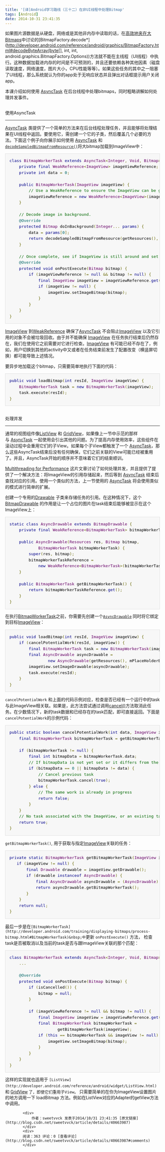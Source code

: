 ```yaml
---
title: '[译]Android学习路线（三十二）在非UI线程中处理Bitmap'
tags: [Android]
date: 2014-10-31 23:41:35
---
```


<span style="color:rgb(34,34,34); font-family:Roboto,sans-serif; font-size:14px; line-height:19px; background-color:rgb(249,249,249)">如果图片源数据是从硬盘，网络或是其他非内存中读取的话，</span>在[高效地夹在大Bitmaps](http://developer.android.com/training/displaying-bitmaps/load-bitmap.html)中讨论的[BitmapFactory.decode*](http://developer.android.com/reference/android/graphics/BitmapFactory.html#decodeByteArray(byte[], int, int, android.graphics.BitmapFactory.Options))方法就不能在主线程（UI线程）中执行。这种数据加载进内存的时间是不可预测的，并且还要依赖各种其他因素（磁盘读取速度，网络速度，图片大小，CPU性能等等）。如果这些任务的其中之一阻塞了UI线程，那么系统就认为你的app处于无响应状态并且弹出对话框提示用户关闭app。

本课介绍如何使用&nbsp;[AsyncTask](http://developer.android.com/reference/android/os/AsyncTask.html)&nbsp;在后台线程中处理bitmaps，同时粗略讲解如何处理并发事件。

##
使用AsyncTask

* * *

[AsyncTask](http://developer.android.com/reference/android/os/AsyncTask.html)&nbsp;类提供了一个简单的方法来在后台线程处理任务，并且能够将处理结果在UI线程中返回。要使用它，需创建一个它的子类，然后覆盖几个必要的方法。下面这个例子向你展示如何使用&nbsp;[AsyncTask](http://developer.android.com/reference/android/os/AsyncTask.html)&nbsp;和[`decodeSampledBitmapFromResource()`](http://developer.android.com/training/displaying-bitmaps/load-bitmap.html#decodeSampledBitmapFromResource)将大bitmap加载到ImageView中：

<a target="_blank" target="_blank" name="BitmapWorkerTask" style="color:rgb(34,34,34); font-family:Roboto,sans-serif; font-size:14px; line-height:19px; background-color:rgb(249,249,249)"></a><span style="color:rgb(34,34,34); font-family:Roboto,sans-serif; font-size:14px; line-height:19px; background-color:rgb(249,249,249)"></span>
<pre class="prettyprint" style="font-size:13px; margin-top:0px; margin-bottom:1em; color:rgb(0,102,0); line-height:1.5; padding:1em; overflow:auto; border:1px solid rgb(221,221,221); background:rgb(247,247,247)"><span class="kwd" style="color:rgb(0,0,136)">class</span><span class="pln" style="color:rgb(0,0,0)"> </span><span class="typ" style="color:rgb(102,0,102)">BitmapWorkerTask</span><span class="pln" style="color:rgb(0,0,0)"> </span><span class="kwd" style="color:rgb(0,0,136)">extends</span><span class="pln" style="color:rgb(0,0,0)"> </span><span class="typ" style="color:rgb(102,0,102)">AsyncTask</span><span class="pun" style="color:rgb(102,102,0)">&lt;</span><span class="typ" style="color:rgb(102,0,102)">Integer</span><span class="pun" style="color:rgb(102,102,0)">,</span><span class="pln" style="color:rgb(0,0,0)"> </span><span class="typ" style="color:rgb(102,0,102)">Void</span><span class="pun" style="color:rgb(102,102,0)">,</span><span class="pln" style="color:rgb(0,0,0)"> </span><span class="typ" style="color:rgb(102,0,102)">Bitmap</span><span class="pun" style="color:rgb(102,102,0)">&gt;</span><span class="pln" style="color:rgb(0,0,0)"> </span><span class="pun" style="color:rgb(102,102,0)">{</span><span class="pln" style="color:rgb(0,0,0)">
&nbsp; &nbsp; </span><span class="kwd" style="color:rgb(0,0,136)">private</span><span class="pln" style="color:rgb(0,0,0)"> </span><span class="kwd" style="color:rgb(0,0,136)">final</span><span class="pln" style="color:rgb(0,0,0)"> </span><span class="typ" style="color:rgb(102,0,102)">WeakReference</span><span class="pun" style="color:rgb(102,102,0)">&lt;</span><span class="typ" style="color:rgb(102,0,102)">ImageView</span><span class="pun" style="color:rgb(102,102,0)">&gt;</span><span class="pln" style="color:rgb(0,0,0)"> imageViewReference</span><span class="pun" style="color:rgb(102,102,0)">;</span><span class="pln" style="color:rgb(0,0,0)">
&nbsp; &nbsp; </span><span class="kwd" style="color:rgb(0,0,136)">private</span><span class="pln" style="color:rgb(0,0,0)"> </span><span class="kwd" style="color:rgb(0,0,136)">int</span><span class="pln" style="color:rgb(0,0,0)"> data </span><span class="pun" style="color:rgb(102,102,0)">=</span><span class="pln" style="color:rgb(0,0,0)"> </span><span class="lit" style="color:rgb(0,102,102)">0</span><span class="pun" style="color:rgb(102,102,0)">;</span><span class="pln" style="color:rgb(0,0,0)">

&nbsp; &nbsp; </span><span class="kwd" style="color:rgb(0,0,136)">public</span><span class="pln" style="color:rgb(0,0,0)"> </span><span class="typ" style="color:rgb(102,0,102)">BitmapWorkerTask</span><span class="pun" style="color:rgb(102,102,0)">(</span><span class="typ" style="color:rgb(102,0,102)">ImageView</span><span class="pln" style="color:rgb(0,0,0)"> imageView</span><span class="pun" style="color:rgb(102,102,0)">)</span><span class="pln" style="color:rgb(0,0,0)"> </span><span class="pun" style="color:rgb(102,102,0)">{</span><span class="pln" style="color:rgb(0,0,0)">
&nbsp; &nbsp; &nbsp; &nbsp; </span><span class="com">// Use a WeakReference to ensure the ImageView can be garbage collected</span><span class="pln" style="color:rgb(0,0,0)">
&nbsp; &nbsp; &nbsp; &nbsp; imageViewReference </span><span class="pun" style="color:rgb(102,102,0)">=</span><span class="pln" style="color:rgb(0,0,0)"> </span><span class="kwd" style="color:rgb(0,0,136)">new</span><span class="pln" style="color:rgb(0,0,0)"> </span><span class="typ" style="color:rgb(102,0,102)">WeakReference</span><span class="pun" style="color:rgb(102,102,0)">&lt;</span><span class="typ" style="color:rgb(102,0,102)">ImageView</span><span class="pun" style="color:rgb(102,102,0)">&gt;(</span><span class="pln" style="color:rgb(0,0,0)">imageView</span><span class="pun" style="color:rgb(102,102,0)">);</span><span class="pln" style="color:rgb(0,0,0)">
&nbsp; &nbsp; </span><span class="pun" style="color:rgb(102,102,0)">}</span><span class="pln" style="color:rgb(0,0,0)">

&nbsp; &nbsp; </span><span class="com">// Decode image in background.</span><span class="pln" style="color:rgb(0,0,0)">
&nbsp; &nbsp; </span><span class="lit" style="color:rgb(0,102,102)">@Override</span><span class="pln" style="color:rgb(0,0,0)">
&nbsp; &nbsp; </span><span class="kwd" style="color:rgb(0,0,136)">protected</span><span class="pln" style="color:rgb(0,0,0)"> </span><span class="typ" style="color:rgb(102,0,102)">Bitmap</span><span class="pln" style="color:rgb(0,0,0)"> doInBackground</span><span class="pun" style="color:rgb(102,102,0)">(</span><span class="typ" style="color:rgb(102,0,102)">Integer</span><span class="pun" style="color:rgb(102,102,0)">...</span><span class="pln" style="color:rgb(0,0,0)"> </span><span class="kwd" style="color:rgb(0,0,136)">params</span><span class="pun" style="color:rgb(102,102,0)">)</span><span class="pln" style="color:rgb(0,0,0)"> </span><span class="pun" style="color:rgb(102,102,0)">{</span><span class="pln" style="color:rgb(0,0,0)">
&nbsp; &nbsp; &nbsp; &nbsp; data </span><span class="pun" style="color:rgb(102,102,0)">=</span><span class="pln" style="color:rgb(0,0,0)"> </span><span class="kwd" style="color:rgb(0,0,136)">params</span><span class="pun" style="color:rgb(102,102,0)">[</span><span class="lit" style="color:rgb(0,102,102)">0</span><span class="pun" style="color:rgb(102,102,0)">];</span><span class="pln" style="color:rgb(0,0,0)">
&nbsp; &nbsp; &nbsp; &nbsp; </span><span class="kwd" style="color:rgb(0,0,136)">return</span><span class="pln" style="color:rgb(0,0,0)"> decodeSampledBitmapFromResource</span><span class="pun" style="color:rgb(102,102,0)">(</span><span class="pln" style="color:rgb(0,0,0)">getResources</span><span class="pun" style="color:rgb(102,102,0)">(),</span><span class="pln" style="color:rgb(0,0,0)"> data</span><span class="pun" style="color:rgb(102,102,0)">,</span><span class="pln" style="color:rgb(0,0,0)"> </span><span class="lit" style="color:rgb(0,102,102)">100</span><span class="pun" style="color:rgb(102,102,0)">,</span><span class="pln" style="color:rgb(0,0,0)"> </span><span class="lit" style="color:rgb(0,102,102)">100</span><span class="pun" style="color:rgb(102,102,0)">));</span><span class="pln" style="color:rgb(0,0,0)">
&nbsp; &nbsp; </span><span class="pun" style="color:rgb(102,102,0)">}</span><span class="pln" style="color:rgb(0,0,0)">

&nbsp; &nbsp; </span><span class="com">// Once complete, see if ImageView is still around and set bitmap.</span><span class="pln" style="color:rgb(0,0,0)">
&nbsp; &nbsp; </span><span class="lit" style="color:rgb(0,102,102)">@Override</span><span class="pln" style="color:rgb(0,0,0)">
&nbsp; &nbsp; </span><span class="kwd" style="color:rgb(0,0,136)">protected</span><span class="pln" style="color:rgb(0,0,0)"> </span><span class="kwd" style="color:rgb(0,0,136)">void</span><span class="pln" style="color:rgb(0,0,0)"> onPostExecute</span><span class="pun" style="color:rgb(102,102,0)">(</span><span class="typ" style="color:rgb(102,0,102)">Bitmap</span><span class="pln" style="color:rgb(0,0,0)"> bitmap</span><span class="pun" style="color:rgb(102,102,0)">)</span><span class="pln" style="color:rgb(0,0,0)"> </span><span class="pun" style="color:rgb(102,102,0)">{</span><span class="pln" style="color:rgb(0,0,0)">
&nbsp; &nbsp; &nbsp; &nbsp; </span><span class="kwd" style="color:rgb(0,0,136)">if</span><span class="pln" style="color:rgb(0,0,0)"> </span><span class="pun" style="color:rgb(102,102,0)">(</span><span class="pln" style="color:rgb(0,0,0)">imageViewReference </span><span class="pun" style="color:rgb(102,102,0)">!=</span><span class="pln" style="color:rgb(0,0,0)"> </span><span class="kwd" style="color:rgb(0,0,136)">null</span><span class="pln" style="color:rgb(0,0,0)"> </span><span class="pun" style="color:rgb(102,102,0)">&amp;&amp;</span><span class="pln" style="color:rgb(0,0,0)"> bitmap </span><span class="pun" style="color:rgb(102,102,0)">!=</span><span class="pln" style="color:rgb(0,0,0)"> </span><span class="kwd" style="color:rgb(0,0,136)">null</span><span class="pun" style="color:rgb(102,102,0)">)</span><span class="pln" style="color:rgb(0,0,0)"> </span><span class="pun" style="color:rgb(102,102,0)">{</span><span class="pln" style="color:rgb(0,0,0)">
&nbsp; &nbsp; &nbsp; &nbsp; &nbsp; &nbsp; </span><span class="kwd" style="color:rgb(0,0,136)">final</span><span class="pln" style="color:rgb(0,0,0)"> </span><span class="typ" style="color:rgb(102,0,102)">ImageView</span><span class="pln" style="color:rgb(0,0,0)"> imageView </span><span class="pun" style="color:rgb(102,102,0)">=</span><span class="pln" style="color:rgb(0,0,0)"> imageViewReference</span><span class="pun" style="color:rgb(102,102,0)">.</span><span class="kwd" style="color:rgb(0,0,136)">get</span><span class="pun" style="color:rgb(102,102,0)">();</span><span class="pln" style="color:rgb(0,0,0)">
&nbsp; &nbsp; &nbsp; &nbsp; &nbsp; &nbsp; </span><span class="kwd" style="color:rgb(0,0,136)">if</span><span class="pln" style="color:rgb(0,0,0)"> </span><span class="pun" style="color:rgb(102,102,0)">(</span><span class="pln" style="color:rgb(0,0,0)">imageView </span><span class="pun" style="color:rgb(102,102,0)">!=</span><span class="pln" style="color:rgb(0,0,0)"> </span><span class="kwd" style="color:rgb(0,0,136)">null</span><span class="pun" style="color:rgb(102,102,0)">)</span><span class="pln" style="color:rgb(0,0,0)"> </span><span class="pun" style="color:rgb(102,102,0)">{</span><span class="pln" style="color:rgb(0,0,0)">
&nbsp; &nbsp; &nbsp; &nbsp; &nbsp; &nbsp; &nbsp; &nbsp; imageView</span><span class="pun" style="color:rgb(102,102,0)">.</span><span class="pln" style="color:rgb(0,0,0)">setImageBitmap</span><span class="pun" style="color:rgb(102,102,0)">(</span><span class="pln" style="color:rgb(0,0,0)">bitmap</span><span class="pun" style="color:rgb(102,102,0)">);</span><span class="pln" style="color:rgb(0,0,0)">
&nbsp; &nbsp; &nbsp; &nbsp; &nbsp; &nbsp; </span><span class="pun" style="color:rgb(102,102,0)">}</span><span class="pln" style="color:rgb(0,0,0)">
&nbsp; &nbsp; &nbsp; &nbsp; </span><span class="pun" style="color:rgb(102,102,0)">}</span><span class="pln" style="color:rgb(0,0,0)">
&nbsp; &nbsp; </span><span class="pun" style="color:rgb(102,102,0)">}</span><span class="pln" style="color:rgb(0,0,0)">
</span><span class="pun" style="color:rgb(102,102,0)">}</span></pre>

[ImageView](http://developer.android.com/reference/android/widget/ImageView.html)&nbsp;到[WeakReference](http://developer.android.com/reference/java/lang/ref/WeakReference.html)&nbsp;确保了[AsyncTask](http://developer.android.com/reference/android/os/AsyncTask.html)&nbsp;不会阻止[ImageView](http://developer.android.com/reference/android/widget/ImageView.html)&nbsp;以及它引用的对象不会被垃圾回收。由于并不能确保&nbsp;[ImageView](http://developer.android.com/reference/android/widget/ImageView.html)&nbsp;在任务执行结束后仍然存在，我们在使用它之前需要对它进行检查。[ImageView](http://developer.android.com/reference/android/widget/ImageView.html)&nbsp;有可能已经不存在了，例如，用户切换到其他的activity中又或者在任务结束前发生了配置改变（横竖屏切换）都可能导致上述情况。

要异步地加载这个bitmap，只需要简单地执行下面的代码：

<pre class="prettyprint" style="font-size:13px; margin-top:0px; margin-bottom:1em; color:rgb(0,102,0); line-height:1.5; padding:1em; overflow:auto; border:1px solid rgb(221,221,221); background:rgb(247,247,247)"><span class="kwd" style="color:rgb(0,0,136)">public</span><span class="pln" style="color:rgb(0,0,0)"> </span><span class="kwd" style="color:rgb(0,0,136)">void</span><span class="pln" style="color:rgb(0,0,0)"> loadBitmap</span><span class="pun" style="color:rgb(102,102,0)">(</span><span class="kwd" style="color:rgb(0,0,136)">int</span><span class="pln" style="color:rgb(0,0,0)"> resId</span><span class="pun" style="color:rgb(102,102,0)">,</span><span class="pln" style="color:rgb(0,0,0)"> </span><span class="typ" style="color:rgb(102,0,102)">ImageView</span><span class="pln" style="color:rgb(0,0,0)"> imageView</span><span class="pun" style="color:rgb(102,102,0)">)</span><span class="pln" style="color:rgb(0,0,0)"> </span><span class="pun" style="color:rgb(102,102,0)">{</span><span class="pln" style="color:rgb(0,0,0)">
&nbsp; &nbsp; </span><span class="typ" style="color:rgb(102,0,102)">BitmapWorkerTask</span><span class="pln" style="color:rgb(0,0,0)"> task </span><span class="pun" style="color:rgb(102,102,0)">=</span><span class="pln" style="color:rgb(0,0,0)"> </span><span class="kwd" style="color:rgb(0,0,136)">new</span><span class="pln" style="color:rgb(0,0,0)"> </span><span class="typ" style="color:rgb(102,0,102)">BitmapWorkerTask</span><span class="pun" style="color:rgb(102,102,0)">(</span><span class="pln" style="color:rgb(0,0,0)">imageView</span><span class="pun" style="color:rgb(102,102,0)">);</span><span class="pln" style="color:rgb(0,0,0)">
&nbsp; &nbsp; task</span><span class="pun" style="color:rgb(102,102,0)">.</span><span class="pln" style="color:rgb(0,0,0)">execute</span><span class="pun" style="color:rgb(102,102,0)">(</span><span class="pln" style="color:rgb(0,0,0)">resId</span><span class="pun" style="color:rgb(102,102,0)">);</span><span class="pln" style="color:rgb(0,0,0)">
</span><span class="pun" style="color:rgb(102,102,0)">}</span></pre>

##
处理并发

* * *

通常的视图组件像[ListView](http://developer.android.com/reference/android/widget/ListView.html)&nbsp;和&nbsp;[GridView](http://developer.android.com/reference/android/widget/GridView.html)，如果像上一节中示范的那样与&nbsp;[AsyncTask](http://developer.android.com/reference/android/os/AsyncTask.html)&nbsp;一起使用会引出其他的问题。为了提高内存使用效率，这些组件在滚动过程中会重用它们的子View。如果每个子View都触发了一个&nbsp;[AsyncTask](http://developer.android.com/reference/android/os/AsyncTask.html)，那么这些AsyncTask结束后没有任何确保，它们之前关联的View可能已经被重用了。并且，AsyncTask开始的顺序并不意味着它们的结束顺训。

[Multithreading for Performance](http://android-developers.blogspot.com/2010/07/multithreading-for-performance.html)&nbsp;这片文章讨论了如何处理并发，并且提供了提供了一个解决方法：将ImageView的引用存储起来，然后等到&nbsp;[AsyncTask](http://developer.android.com/reference/android/os/AsyncTask.html)&nbsp;结束后查找对应的引用。使用一个类&#20284;的方法，上一节使用的&nbsp;[AsyncTask](http://developer.android.com/reference/android/os/AsyncTask.html)&nbsp;将会使用类&#20284;的模式进行简单的扩展。

创建一个专用的[Drawable](http://developer.android.com/reference/android/graphics/drawable/Drawable.html)&nbsp;子类来存储任务的引用。在这种情况下，这个[BitmapDrawable](http://developer.android.com/reference/android/graphics/drawable/BitmapDrawable.html)&nbsp;的作用是让一个占位的图片在task结束后能够被显示在这个ImageView上：

<a target="_blank" target="_blank" name="AsyncDrawable" style="color:rgb(34,34,34); font-family:Roboto,sans-serif; font-size:14px; line-height:19px; background-color:rgb(249,249,249)"></a><span style="color:rgb(34,34,34); font-family:Roboto,sans-serif; font-size:14px; line-height:19px; background-color:rgb(249,249,249)"></span>
<pre class="prettyprint" style="font-size:13px; margin-top:0px; margin-bottom:1em; color:rgb(0,102,0); line-height:1.5; padding:1em; overflow:auto; border:1px solid rgb(221,221,221); background:rgb(247,247,247)"><span class="kwd" style="color:rgb(0,0,136)">static</span><span class="pln" style="color:rgb(0,0,0)"> </span><span class="kwd" style="color:rgb(0,0,136)">class</span><span class="pln" style="color:rgb(0,0,0)"> </span><span class="typ" style="color:rgb(102,0,102)">AsyncDrawable</span><span class="pln" style="color:rgb(0,0,0)"> </span><span class="kwd" style="color:rgb(0,0,136)">extends</span><span class="pln" style="color:rgb(0,0,0)"> </span><span class="typ" style="color:rgb(102,0,102)">BitmapDrawable</span><span class="pln" style="color:rgb(0,0,0)"> </span><span class="pun" style="color:rgb(102,102,0)">{</span><span class="pln" style="color:rgb(0,0,0)">
&nbsp; &nbsp; </span><span class="kwd" style="color:rgb(0,0,136)">private</span><span class="pln" style="color:rgb(0,0,0)"> </span><span class="kwd" style="color:rgb(0,0,136)">final</span><span class="pln" style="color:rgb(0,0,0)"> </span><span class="typ" style="color:rgb(102,0,102)">WeakReference</span><span class="pun" style="color:rgb(102,102,0)">&lt;</span><span class="typ" style="color:rgb(102,0,102)">BitmapWorkerTask</span><span class="pun" style="color:rgb(102,102,0)">&gt;</span><span class="pln" style="color:rgb(0,0,0)"> bitmapWorkerTaskReference</span><span class="pun" style="color:rgb(102,102,0)">;</span><span class="pln" style="color:rgb(0,0,0)">

&nbsp; &nbsp; </span><span class="kwd" style="color:rgb(0,0,136)">public</span><span class="pln" style="color:rgb(0,0,0)"> </span><span class="typ" style="color:rgb(102,0,102)">AsyncDrawable</span><span class="pun" style="color:rgb(102,102,0)">(</span><span class="typ" style="color:rgb(102,0,102)">Resources</span><span class="pln" style="color:rgb(0,0,0)"> res</span><span class="pun" style="color:rgb(102,102,0)">,</span><span class="pln" style="color:rgb(0,0,0)"> </span><span class="typ" style="color:rgb(102,0,102)">Bitmap</span><span class="pln" style="color:rgb(0,0,0)"> bitmap</span><span class="pun" style="color:rgb(102,102,0)">,</span><span class="pln" style="color:rgb(0,0,0)">
&nbsp; &nbsp; &nbsp; &nbsp; &nbsp; &nbsp; </span><span class="typ" style="color:rgb(102,0,102)">BitmapWorkerTask</span><span class="pln" style="color:rgb(0,0,0)"> bitmapWorkerTask</span><span class="pun" style="color:rgb(102,102,0)">)</span><span class="pln" style="color:rgb(0,0,0)"> </span><span class="pun" style="color:rgb(102,102,0)">{</span><span class="pln" style="color:rgb(0,0,0)">
&nbsp; &nbsp; &nbsp; &nbsp; </span><span class="kwd" style="color:rgb(0,0,136)">super</span><span class="pun" style="color:rgb(102,102,0)">(</span><span class="pln" style="color:rgb(0,0,0)">res</span><span class="pun" style="color:rgb(102,102,0)">,</span><span class="pln" style="color:rgb(0,0,0)"> bitmap</span><span class="pun" style="color:rgb(102,102,0)">);</span><span class="pln" style="color:rgb(0,0,0)">
&nbsp; &nbsp; &nbsp; &nbsp; bitmapWorkerTaskReference </span><span class="pun" style="color:rgb(102,102,0)">=</span><span class="pln" style="color:rgb(0,0,0)">
&nbsp; &nbsp; &nbsp; &nbsp; &nbsp; &nbsp; </span><span class="kwd" style="color:rgb(0,0,136)">new</span><span class="pln" style="color:rgb(0,0,0)"> </span><span class="typ" style="color:rgb(102,0,102)">WeakReference</span><span class="pun" style="color:rgb(102,102,0)">&lt;</span><span class="typ" style="color:rgb(102,0,102)">BitmapWorkerTask</span><span class="pun" style="color:rgb(102,102,0)">&gt;(</span><span class="pln" style="color:rgb(0,0,0)">bitmapWorkerTask</span><span class="pun" style="color:rgb(102,102,0)">);</span><span class="pln" style="color:rgb(0,0,0)">
&nbsp; &nbsp; </span><span class="pun" style="color:rgb(102,102,0)">}</span><span class="pln" style="color:rgb(0,0,0)">

&nbsp; &nbsp; </span><span class="kwd" style="color:rgb(0,0,136)">public</span><span class="pln" style="color:rgb(0,0,0)"> </span><span class="typ" style="color:rgb(102,0,102)">BitmapWorkerTask</span><span class="pln" style="color:rgb(0,0,0)"> getBitmapWorkerTask</span><span class="pun" style="color:rgb(102,102,0)">()</span><span class="pln" style="color:rgb(0,0,0)"> </span><span class="pun" style="color:rgb(102,102,0)">{</span><span class="pln" style="color:rgb(0,0,0)">
&nbsp; &nbsp; &nbsp; &nbsp; </span><span class="kwd" style="color:rgb(0,0,136)">return</span><span class="pln" style="color:rgb(0,0,0)"> bitmapWorkerTaskReference</span><span class="pun" style="color:rgb(102,102,0)">.</span><span class="kwd" style="color:rgb(0,0,136)">get</span><span class="pun" style="color:rgb(102,102,0)">();</span><span class="pln" style="color:rgb(0,0,0)">
&nbsp; &nbsp; </span><span class="pun" style="color:rgb(102,102,0)">}</span><span class="pln" style="color:rgb(0,0,0)">
</span><span class="pun" style="color:rgb(102,102,0)">}</span></pre>

<span style="font-family:Roboto,sans-serif"><span style="font-size:14px; line-height:19px">在执行</span></span>[BitmapWorkerTask](http://developer.android.com/training/displaying-bitmaps/process-bitmap.html#BitmapWorkerTask)<span style="font-family:Roboto,sans-serif"><span style="font-size:14px; line-height:19px">之前，你需要先创建一个</span></span>[`AsyncDrawable`](http://developer.android.com/training/displaying-bitmaps/process-bitmap.html#AsyncDrawable)<span style="font-family:Roboto,sans-serif"><span style="font-size:14px; line-height:19px">&nbsp;同时将它绑定到目标</span></span>[ImageView](http://developer.android.com/reference/android/widget/ImageView.html)<span style="font-family:Roboto,sans-serif"><span style="font-size:14px; line-height:19px">：</span></span>

<pre class="prettyprint" style="font-size:13px; margin-top:0px; margin-bottom:1em; color:rgb(0,102,0); line-height:1.5; padding:1em; overflow:auto; border:1px solid rgb(221,221,221); background:rgb(247,247,247)"><span class="kwd" style="color:rgb(0,0,136)">public</span><span class="pln" style="color:rgb(0,0,0)"> </span><span class="kwd" style="color:rgb(0,0,136)">void</span><span class="pln" style="color:rgb(0,0,0)"> loadBitmap</span><span class="pun" style="color:rgb(102,102,0)">(</span><span class="kwd" style="color:rgb(0,0,136)">int</span><span class="pln" style="color:rgb(0,0,0)"> resId</span><span class="pun" style="color:rgb(102,102,0)">,</span><span class="pln" style="color:rgb(0,0,0)"> </span><span class="typ" style="color:rgb(102,0,102)">ImageView</span><span class="pln" style="color:rgb(0,0,0)"> imageView</span><span class="pun" style="color:rgb(102,102,0)">)</span><span class="pln" style="color:rgb(0,0,0)"> </span><span class="pun" style="color:rgb(102,102,0)">{</span><span class="pln" style="color:rgb(0,0,0)">
&nbsp; &nbsp; </span><span class="kwd" style="color:rgb(0,0,136)">if</span><span class="pln" style="color:rgb(0,0,0)"> </span><span class="pun" style="color:rgb(102,102,0)">(</span><span class="pln" style="color:rgb(0,0,0)">cancelPotentialWork</span><span class="pun" style="color:rgb(102,102,0)">(</span><span class="pln" style="color:rgb(0,0,0)">resId</span><span class="pun" style="color:rgb(102,102,0)">,</span><span class="pln" style="color:rgb(0,0,0)"> imageView</span><span class="pun" style="color:rgb(102,102,0)">))</span><span class="pln" style="color:rgb(0,0,0)"> </span><span class="pun" style="color:rgb(102,102,0)">{</span><span class="pln" style="color:rgb(0,0,0)">
&nbsp; &nbsp; &nbsp; &nbsp; </span><span class="kwd" style="color:rgb(0,0,136)">final</span><span class="pln" style="color:rgb(0,0,0)"> </span><span class="typ" style="color:rgb(102,0,102)">BitmapWorkerTask</span><span class="pln" style="color:rgb(0,0,0)"> task </span><span class="pun" style="color:rgb(102,102,0)">=</span><span class="pln" style="color:rgb(0,0,0)"> </span><span class="kwd" style="color:rgb(0,0,136)">new</span><span class="pln" style="color:rgb(0,0,0)"> </span><span class="typ" style="color:rgb(102,0,102)">BitmapWorkerTask</span><span class="pun" style="color:rgb(102,102,0)">(</span><span class="pln" style="color:rgb(0,0,0)">imageView</span><span class="pun" style="color:rgb(102,102,0)">);</span><span class="pln" style="color:rgb(0,0,0)">
&nbsp; &nbsp; &nbsp; &nbsp; </span><span class="kwd" style="color:rgb(0,0,136)">final</span><span class="pln" style="color:rgb(0,0,0)"> </span><span class="typ" style="color:rgb(102,0,102)">AsyncDrawable</span><span class="pln" style="color:rgb(0,0,0)"> asyncDrawable </span><span class="pun" style="color:rgb(102,102,0)">=</span><span class="pln" style="color:rgb(0,0,0)">
&nbsp; &nbsp; &nbsp; &nbsp; &nbsp; &nbsp; &nbsp; &nbsp; </span><span class="kwd" style="color:rgb(0,0,136)">new</span><span class="pln" style="color:rgb(0,0,0)"> </span><span class="typ" style="color:rgb(102,0,102)">AsyncDrawable</span><span class="pun" style="color:rgb(102,102,0)">(</span><span class="pln" style="color:rgb(0,0,0)">getResources</span><span class="pun" style="color:rgb(102,102,0)">(),</span><span class="pln" style="color:rgb(0,0,0)"> mPlaceHolderBitmap</span><span class="pun" style="color:rgb(102,102,0)">,</span><span class="pln" style="color:rgb(0,0,0)"> task</span><span class="pun" style="color:rgb(102,102,0)">);</span><span class="pln" style="color:rgb(0,0,0)">
&nbsp; &nbsp; &nbsp; &nbsp; imageView</span><span class="pun" style="color:rgb(102,102,0)">.</span><span class="pln" style="color:rgb(0,0,0)">setImageDrawable</span><span class="pun" style="color:rgb(102,102,0)">(</span><span class="pln" style="color:rgb(0,0,0)">asyncDrawable</span><span class="pun" style="color:rgb(102,102,0)">);</span><span class="pln" style="color:rgb(0,0,0)">
&nbsp; &nbsp; &nbsp; &nbsp; task</span><span class="pun" style="color:rgb(102,102,0)">.</span><span class="pln" style="color:rgb(0,0,0)">execute</span><span class="pun" style="color:rgb(102,102,0)">(</span><span class="pln" style="color:rgb(0,0,0)">resId</span><span class="pun" style="color:rgb(102,102,0)">);</span><span class="pln" style="color:rgb(0,0,0)">
&nbsp; &nbsp; </span><span class="pun" style="color:rgb(102,102,0)">}</span><span class="pln" style="color:rgb(0,0,0)">
</span><span class="pun" style="color:rgb(102,102,0)">}</span></pre>

`cancelPotentialWork`&nbsp;和上面的代码示例对应，检查是否已经有一个运行中的task与此ImageView相关联。如果是，此方法尝试通过调用[cancel()](http://developer.android.com/reference/android/os/AsyncTask.html#cancel(boolean))方法取消此任务。在少数情况下，新的task数据和已经存在的task匹配，即可直接返回。下面是`cancelPotentialWork`的示例代码：

<pre class="prettyprint" style="font-size:13px; margin-top:0px; margin-bottom:1em; color:rgb(0,102,0); line-height:1.5; padding:1em; overflow:auto; border:1px solid rgb(221,221,221); background:rgb(247,247,247)"><span class="kwd" style="color:rgb(0,0,136)">public</span><span class="pln" style="color:rgb(0,0,0)"> </span><span class="kwd" style="color:rgb(0,0,136)">static</span><span class="pln" style="color:rgb(0,0,0)"> </span><span class="kwd" style="color:rgb(0,0,136)">boolean</span><span class="pln" style="color:rgb(0,0,0)"> cancelPotentialWork</span><span class="pun" style="color:rgb(102,102,0)">(</span><span class="kwd" style="color:rgb(0,0,136)">int</span><span class="pln" style="color:rgb(0,0,0)"> data</span><span class="pun" style="color:rgb(102,102,0)">,</span><span class="pln" style="color:rgb(0,0,0)"> </span><span class="typ" style="color:rgb(102,0,102)">ImageView</span><span class="pln" style="color:rgb(0,0,0)"> imageView</span><span class="pun" style="color:rgb(102,102,0)">)</span><span class="pln" style="color:rgb(0,0,0)"> </span><span class="pun" style="color:rgb(102,102,0)">{</span><span class="pln" style="color:rgb(0,0,0)">
&nbsp; &nbsp; </span><span class="kwd" style="color:rgb(0,0,136)">final</span><span class="pln" style="color:rgb(0,0,0)"> </span><span class="typ" style="color:rgb(102,0,102)">BitmapWorkerTask</span><span class="pln" style="color:rgb(0,0,0)"> bitmapWorkerTask </span><span class="pun" style="color:rgb(102,102,0)">=</span><span class="pln" style="color:rgb(0,0,0)"> getBitmapWorkerTask</span><span class="pun" style="color:rgb(102,102,0)">(</span><span class="pln" style="color:rgb(0,0,0)">imageView</span><span class="pun" style="color:rgb(102,102,0)">);</span><span class="pln" style="color:rgb(0,0,0)">

&nbsp; &nbsp; </span><span class="kwd" style="color:rgb(0,0,136)">if</span><span class="pln" style="color:rgb(0,0,0)"> </span><span class="pun" style="color:rgb(102,102,0)">(</span><span class="pln" style="color:rgb(0,0,0)">bitmapWorkerTask </span><span class="pun" style="color:rgb(102,102,0)">!=</span><span class="pln" style="color:rgb(0,0,0)"> </span><span class="kwd" style="color:rgb(0,0,136)">null</span><span class="pun" style="color:rgb(102,102,0)">)</span><span class="pln" style="color:rgb(0,0,0)"> </span><span class="pun" style="color:rgb(102,102,0)">{</span><span class="pln" style="color:rgb(0,0,0)">
&nbsp; &nbsp; &nbsp; &nbsp; </span><span class="kwd" style="color:rgb(0,0,136)">final</span><span class="pln" style="color:rgb(0,0,0)"> </span><span class="kwd" style="color:rgb(0,0,136)">int</span><span class="pln" style="color:rgb(0,0,0)"> bitmapData </span><span class="pun" style="color:rgb(102,102,0)">=</span><span class="pln" style="color:rgb(0,0,0)"> bitmapWorkerTask</span><span class="pun" style="color:rgb(102,102,0)">.</span><span class="pln" style="color:rgb(0,0,0)">data</span><span class="pun" style="color:rgb(102,102,0)">;</span><span class="pln" style="color:rgb(0,0,0)">
&nbsp; &nbsp; &nbsp; &nbsp; </span><span class="com">// If bitmapData is not yet set or it differs from the new data</span><span class="pln" style="color:rgb(0,0,0)">
&nbsp; &nbsp; &nbsp; &nbsp; </span><span class="kwd" style="color:rgb(0,0,136)">if</span><span class="pln" style="color:rgb(0,0,0)"> </span><span class="pun" style="color:rgb(102,102,0)">(</span><span class="pln" style="color:rgb(0,0,0)">bitmapData </span><span class="pun" style="color:rgb(102,102,0)">==</span><span class="pln" style="color:rgb(0,0,0)"> </span><span class="lit" style="color:rgb(0,102,102)">0</span><span class="pln" style="color:rgb(0,0,0)"> </span><span class="pun" style="color:rgb(102,102,0)">||</span><span class="pln" style="color:rgb(0,0,0)"> bitmapData </span><span class="pun" style="color:rgb(102,102,0)">!=</span><span class="pln" style="color:rgb(0,0,0)"> data</span><span class="pun" style="color:rgb(102,102,0)">)</span><span class="pln" style="color:rgb(0,0,0)"> </span><span class="pun" style="color:rgb(102,102,0)">{</span><span class="pln" style="color:rgb(0,0,0)">
&nbsp; &nbsp; &nbsp; &nbsp; &nbsp; &nbsp; </span><span class="com">// Cancel previous task</span><span class="pln" style="color:rgb(0,0,0)">
&nbsp; &nbsp; &nbsp; &nbsp; &nbsp; &nbsp; bitmapWorkerTask</span><span class="pun" style="color:rgb(102,102,0)">.</span><span class="pln" style="color:rgb(0,0,0)">cancel</span><span class="pun" style="color:rgb(102,102,0)">(</span><span class="kwd" style="color:rgb(0,0,136)">true</span><span class="pun" style="color:rgb(102,102,0)">);</span><span class="pln" style="color:rgb(0,0,0)">
&nbsp; &nbsp; &nbsp; &nbsp; </span><span class="pun" style="color:rgb(102,102,0)">}</span><span class="pln" style="color:rgb(0,0,0)"> </span><span class="kwd" style="color:rgb(0,0,136)">else</span><span class="pln" style="color:rgb(0,0,0)"> </span><span class="pun" style="color:rgb(102,102,0)">{</span><span class="pln" style="color:rgb(0,0,0)">
&nbsp; &nbsp; &nbsp; &nbsp; &nbsp; &nbsp; </span><span class="com">// The same work is already in progress</span><span class="pln" style="color:rgb(0,0,0)">
&nbsp; &nbsp; &nbsp; &nbsp; &nbsp; &nbsp; </span><span class="kwd" style="color:rgb(0,0,136)">return</span><span class="pln" style="color:rgb(0,0,0)"> </span><span class="kwd" style="color:rgb(0,0,136)">false</span><span class="pun" style="color:rgb(102,102,0)">;</span><span class="pln" style="color:rgb(0,0,0)">
&nbsp; &nbsp; &nbsp; &nbsp; </span><span class="pun" style="color:rgb(102,102,0)">}</span><span class="pln" style="color:rgb(0,0,0)">
&nbsp; &nbsp; </span><span class="pun" style="color:rgb(102,102,0)">}</span><span class="pln" style="color:rgb(0,0,0)">
&nbsp; &nbsp; </span><span class="com">// No task associated with the ImageView, or an existing task was cancelled</span><span class="pln" style="color:rgb(0,0,0)">
&nbsp; &nbsp; </span><span class="kwd" style="color:rgb(0,0,136)">return</span><span class="pln" style="color:rgb(0,0,0)"> </span><span class="kwd" style="color:rgb(0,0,136)">true</span><span class="pun" style="color:rgb(102,102,0)">;</span><span class="pln" style="color:rgb(0,0,0)">
</span><span class="pun" style="color:rgb(102,102,0)">}</span></pre>

`getBitmapWorkerTask()`, 用于获取与指定[ImageView](http://developer.android.com/reference/android/widget/ImageView.html)关联的任务：

<pre class="prettyprint" style="font-size:13px; margin-top:0px; margin-bottom:1em; color:rgb(0,102,0); line-height:1.5; padding:1em; overflow:auto; border:1px solid rgb(221,221,221); background:rgb(247,247,247)"><span class="kwd" style="color:rgb(0,0,136)">private</span><span class="pln" style="color:rgb(0,0,0)"> </span><span class="kwd" style="color:rgb(0,0,136)">static</span><span class="pln" style="color:rgb(0,0,0)"> </span><span class="typ" style="color:rgb(102,0,102)">BitmapWorkerTask</span><span class="pln" style="color:rgb(0,0,0)"> getBitmapWorkerTask</span><span class="pun" style="color:rgb(102,102,0)">(</span><span class="typ" style="color:rgb(102,0,102)">ImageView</span><span class="pln" style="color:rgb(0,0,0)"> imageView</span><span class="pun" style="color:rgb(102,102,0)">)</span><span class="pln" style="color:rgb(0,0,0)"> </span><span class="pun" style="color:rgb(102,102,0)">{</span><span class="pln" style="color:rgb(0,0,0)">
&nbsp; &nbsp;</span><span class="kwd" style="color:rgb(0,0,136)">if</span><span class="pln" style="color:rgb(0,0,0)"> </span><span class="pun" style="color:rgb(102,102,0)">(</span><span class="pln" style="color:rgb(0,0,0)">imageView </span><span class="pun" style="color:rgb(102,102,0)">!=</span><span class="pln" style="color:rgb(0,0,0)"> </span><span class="kwd" style="color:rgb(0,0,136)">null</span><span class="pun" style="color:rgb(102,102,0)">)</span><span class="pln" style="color:rgb(0,0,0)"> </span><span class="pun" style="color:rgb(102,102,0)">{</span><span class="pln" style="color:rgb(0,0,0)">
&nbsp; &nbsp; &nbsp; &nbsp;</span><span class="kwd" style="color:rgb(0,0,136)">final</span><span class="pln" style="color:rgb(0,0,0)"> </span><span class="typ" style="color:rgb(102,0,102)">Drawable</span><span class="pln" style="color:rgb(0,0,0)"> drawable </span><span class="pun" style="color:rgb(102,102,0)">=</span><span class="pln" style="color:rgb(0,0,0)"> imageView</span><span class="pun" style="color:rgb(102,102,0)">.</span><span class="pln" style="color:rgb(0,0,0)">getDrawable</span><span class="pun" style="color:rgb(102,102,0)">();</span><span class="pln" style="color:rgb(0,0,0)">
&nbsp; &nbsp; &nbsp; &nbsp;</span><span class="kwd" style="color:rgb(0,0,136)">if</span><span class="pln" style="color:rgb(0,0,0)"> </span><span class="pun" style="color:rgb(102,102,0)">(</span><span class="pln" style="color:rgb(0,0,0)">drawable </span><span class="kwd" style="color:rgb(0,0,136)">instanceof</span><span class="pln" style="color:rgb(0,0,0)"> </span><span class="typ" style="color:rgb(102,0,102)">AsyncDrawable</span><span class="pun" style="color:rgb(102,102,0)">)</span><span class="pln" style="color:rgb(0,0,0)"> </span><span class="pun" style="color:rgb(102,102,0)">{</span><span class="pln" style="color:rgb(0,0,0)">
&nbsp; &nbsp; &nbsp; &nbsp; &nbsp; &nbsp;</span><span class="kwd" style="color:rgb(0,0,136)">final</span><span class="pln" style="color:rgb(0,0,0)"> </span><span class="typ" style="color:rgb(102,0,102)">AsyncDrawable</span><span class="pln" style="color:rgb(0,0,0)"> asyncDrawable </span><span class="pun" style="color:rgb(102,102,0)">=</span><span class="pln" style="color:rgb(0,0,0)"> </span><span class="pun" style="color:rgb(102,102,0)">(</span><span class="typ" style="color:rgb(102,0,102)">AsyncDrawable</span><span class="pun" style="color:rgb(102,102,0)">)</span><span class="pln" style="color:rgb(0,0,0)"> drawable</span><span class="pun" style="color:rgb(102,102,0)">;</span><span class="pln" style="color:rgb(0,0,0)">
&nbsp; &nbsp; &nbsp; &nbsp; &nbsp; &nbsp;</span><span class="kwd" style="color:rgb(0,0,136)">return</span><span class="pln" style="color:rgb(0,0,0)"> asyncDrawable</span><span class="pun" style="color:rgb(102,102,0)">.</span><span class="pln" style="color:rgb(0,0,0)">getBitmapWorkerTask</span><span class="pun" style="color:rgb(102,102,0)">();</span><span class="pln" style="color:rgb(0,0,0)">
&nbsp; &nbsp; &nbsp; &nbsp;</span><span class="pun" style="color:rgb(102,102,0)">}</span><span class="pln" style="color:rgb(0,0,0)">
&nbsp; &nbsp; </span><span class="pun" style="color:rgb(102,102,0)">}</span><span class="pln" style="color:rgb(0,0,0)">
&nbsp; &nbsp; </span><span class="kwd" style="color:rgb(0,0,136)">return</span><span class="pln" style="color:rgb(0,0,0)"> </span><span class="kwd" style="color:rgb(0,0,136)">null</span><span class="pun" style="color:rgb(102,102,0)">;</span><span class="pln" style="color:rgb(0,0,0)">
</span><span class="pun" style="color:rgb(102,102,0)">}</span></pre>

最后一步是在`[BitmapWorkerTask](http://developer.android.com/training/displaying-bitmaps/process-bitmap.html#BitmapWorkerTask)&nbsp;中`更新&nbsp;`onPostExecute()`&nbsp;方法，&nbsp;检查task是否被取消以及当前的task是否与跟ImageView关联的那个匹配：

<a target="_blank" target="_blank" name="BitmapWorkerTaskUpdated" style="color:rgb(34,34,34); font-family:Roboto,sans-serif; font-size:14px; line-height:19px; background-color:rgb(249,249,249)"></a><span style="color:rgb(34,34,34); font-family:Roboto,sans-serif; font-size:14px; line-height:19px; background-color:rgb(249,249,249)"></span>
<pre class="prettyprint" style="font-size:13px; margin-top:0px; margin-bottom:1em; color:rgb(0,102,0); line-height:1.5; padding:1em; overflow:auto; border:1px solid rgb(221,221,221); background:rgb(247,247,247)"><span class="kwd" style="color:rgb(0,0,136)">class</span><span class="pln" style="color:rgb(0,0,0)"> </span><span class="typ" style="color:rgb(102,0,102)">BitmapWorkerTask</span><span class="pln" style="color:rgb(0,0,0)"> </span><span class="kwd" style="color:rgb(0,0,136)">extends</span><span class="pln" style="color:rgb(0,0,0)"> </span><span class="typ" style="color:rgb(102,0,102)">AsyncTask</span><span class="pun" style="color:rgb(102,102,0)">&lt;</span><span class="typ" style="color:rgb(102,0,102)">Integer</span><span class="pun" style="color:rgb(102,102,0)">,</span><span class="pln" style="color:rgb(0,0,0)"> </span><span class="typ" style="color:rgb(102,0,102)">Void</span><span class="pun" style="color:rgb(102,102,0)">,</span><span class="pln" style="color:rgb(0,0,0)"> </span><span class="typ" style="color:rgb(102,0,102)">Bitmap</span><span class="pun" style="color:rgb(102,102,0)">&gt;</span><span class="pln" style="color:rgb(0,0,0)"> </span><span class="pun" style="color:rgb(102,102,0)">{</span><span class="pln" style="color:rgb(0,0,0)">
&nbsp; &nbsp; </span><span class="pun" style="color:rgb(102,102,0)">...</span><span class="pln" style="color:rgb(0,0,0)">

&nbsp; &nbsp; </span><span class="lit" style="color:rgb(0,102,102)">@Override</span><span class="pln" style="color:rgb(0,0,0)">
&nbsp; &nbsp; </span><span class="kwd" style="color:rgb(0,0,136)">protected</span><span class="pln" style="color:rgb(0,0,0)"> </span><span class="kwd" style="color:rgb(0,0,136)">void</span><span class="pln" style="color:rgb(0,0,0)"> onPostExecute</span><span class="pun" style="color:rgb(102,102,0)">(</span><span class="typ" style="color:rgb(102,0,102)">Bitmap</span><span class="pln" style="color:rgb(0,0,0)"> bitmap</span><span class="pun" style="color:rgb(102,102,0)">)</span><span class="pln" style="color:rgb(0,0,0)"> </span><span class="pun" style="color:rgb(102,102,0)">{</span><span class="pln" style="color:rgb(0,0,0)">
&nbsp; &nbsp; &nbsp; &nbsp; </span><span style="color:inherit"><span class="kwd" style="color:rgb(0,0,136)">if</span><span class="pln" style="color:rgb(0,0,0)"> </span><span class="pun" style="color:rgb(102,102,0)">(</span><span class="pln" style="color:rgb(0,0,0)">isCancelled</span><span class="pun" style="color:rgb(102,102,0)">())</span><span class="pln" style="color:rgb(0,0,0)"> </span><span class="pun" style="color:rgb(102,102,0)">{</span><span class="pln" style="color:rgb(0,0,0)">
&nbsp; &nbsp; &nbsp; &nbsp; &nbsp; &nbsp; bitmap </span><span class="pun" style="color:rgb(102,102,0)">=</span><span class="pln" style="color:rgb(0,0,0)"> </span><span class="kwd" style="color:rgb(0,0,136)">null</span><span class="pun" style="color:rgb(102,102,0)">;</span><span class="pln" style="color:rgb(0,0,0)">
&nbsp; &nbsp; &nbsp; &nbsp; </span><span class="pun" style="color:rgb(102,102,0)">}</span></span><span class="pln" style="color:rgb(0,0,0)">

&nbsp; &nbsp; &nbsp; &nbsp; </span><span class="kwd" style="color:rgb(0,0,136)">if</span><span class="pln" style="color:rgb(0,0,0)"> </span><span class="pun" style="color:rgb(102,102,0)">(</span><span class="pln" style="color:rgb(0,0,0)">imageViewReference </span><span class="pun" style="color:rgb(102,102,0)">!=</span><span class="pln" style="color:rgb(0,0,0)"> </span><span class="kwd" style="color:rgb(0,0,136)">null</span><span class="pln" style="color:rgb(0,0,0)"> </span><span class="pun" style="color:rgb(102,102,0)">&amp;&amp;</span><span class="pln" style="color:rgb(0,0,0)"> bitmap </span><span class="pun" style="color:rgb(102,102,0)">!=</span><span class="pln" style="color:rgb(0,0,0)"> </span><span class="kwd" style="color:rgb(0,0,136)">null</span><span class="pun" style="color:rgb(102,102,0)">)</span><span class="pln" style="color:rgb(0,0,0)"> </span><span class="pun" style="color:rgb(102,102,0)">{</span><span class="pln" style="color:rgb(0,0,0)">
&nbsp; &nbsp; &nbsp; &nbsp; &nbsp; &nbsp; </span><span class="kwd" style="color:rgb(0,0,136)">final</span><span class="pln" style="color:rgb(0,0,0)"> </span><span class="typ" style="color:rgb(102,0,102)">ImageView</span><span class="pln" style="color:rgb(0,0,0)"> imageView </span><span class="pun" style="color:rgb(102,102,0)">=</span><span class="pln" style="color:rgb(0,0,0)"> imageViewReference</span><span class="pun" style="color:rgb(102,102,0)">.</span><span class="kwd" style="color:rgb(0,0,136)">get</span><span class="pun" style="color:rgb(102,102,0)">();</span><span class="pln" style="color:rgb(0,0,0)">
&nbsp; &nbsp; &nbsp; &nbsp; &nbsp; &nbsp; </span><span style="color:inherit"><span class="kwd" style="color:rgb(0,0,136)">final</span><span class="pln" style="color:rgb(0,0,0)"> </span><span class="typ" style="color:rgb(102,0,102)">BitmapWorkerTask</span><span class="pln" style="color:rgb(0,0,0)"> bitmapWorkerTask </span><span class="pun" style="color:rgb(102,102,0)">=</span><span class="pln" style="color:rgb(0,0,0)">
&nbsp; &nbsp; &nbsp; &nbsp; &nbsp; &nbsp; &nbsp; &nbsp; &nbsp; &nbsp; getBitmapWorkerTask</span><span class="pun" style="color:rgb(102,102,0)">(</span><span class="pln" style="color:rgb(0,0,0)">imageView</span><span class="pun" style="color:rgb(102,102,0)">);</span></span><span class="pln" style="color:rgb(0,0,0)">
&nbsp; &nbsp; &nbsp; &nbsp; &nbsp; &nbsp; </span><span class="kwd" style="color:rgb(0,0,136)">if</span><span class="pln" style="color:rgb(0,0,0)"> </span><span class="pun" style="color:rgb(102,102,0)">(</span><span style="color:inherit"><span class="kwd" style="color:rgb(0,0,136)">this</span><span class="pln" style="color:rgb(0,0,0)"> </span><span class="pun" style="color:rgb(102,102,0)">==</span><span class="pln" style="color:rgb(0,0,0)"> bitmapWorkerTask </span><span class="pun" style="color:rgb(102,102,0)">&amp;&amp;</span></span><span class="pln" style="color:rgb(0,0,0)"> imageView </span><span class="pun" style="color:rgb(102,102,0)">!=</span><span class="pln" style="color:rgb(0,0,0)"> </span><span class="kwd" style="color:rgb(0,0,136)">null</span><span class="pun" style="color:rgb(102,102,0)">)</span><span class="pln" style="color:rgb(0,0,0)"> </span><span class="pun" style="color:rgb(102,102,0)">{</span><span class="pln" style="color:rgb(0,0,0)">
&nbsp; &nbsp; &nbsp; &nbsp; &nbsp; &nbsp; &nbsp; &nbsp; imageView</span><span class="pun" style="color:rgb(102,102,0)">.</span><span class="pln" style="color:rgb(0,0,0)">setImageBitmap</span><span class="pun" style="color:rgb(102,102,0)">(</span><span class="pln" style="color:rgb(0,0,0)">bitmap</span><span class="pun" style="color:rgb(102,102,0)">);</span><span class="pln" style="color:rgb(0,0,0)">
&nbsp; &nbsp; &nbsp; &nbsp; &nbsp; &nbsp; </span><span class="pun" style="color:rgb(102,102,0)">}</span><span class="pln" style="color:rgb(0,0,0)">
&nbsp; &nbsp; &nbsp; &nbsp; </span><span class="pun" style="color:rgb(102,102,0)">}</span><span class="pln" style="color:rgb(0,0,0)">
&nbsp; &nbsp; </span><span class="pun" style="color:rgb(102,102,0)">}</span><span class="pln" style="color:rgb(0,0,0)">
</span><span class="pun" style="color:rgb(102,102,0)">}</span></pre>

<span style="font-family:Roboto,sans-serif; font-size:14px; line-height:19px">这样的实现就也适用于&nbsp;`[ListView](http://developer.android.com/reference/android/widget/ListView.html)`&nbsp;和&nbsp;[GridView](http://developer.android.com/reference/android/widget/GridView.html)&nbsp;</span><span style="font-family:monospace"><span style="font-size:13px; line-height:14px">了，即使它们重用子View。</span></span><span style="font-family:Roboto,sans-serif"><span style="font-size:14px; line-height:19px">&nbsp;只需要简单的在你为ImageView设置图片的地方调用一下&nbsp;</span></span>loadBitmap<span style="font-family:Roboto,sans-serif"><span style="font-size:14px; line-height:19px">&nbsp;方法。例如在ListView对应的Adapter的getView方法中调用。</span></span>

            <div>
                作者：sweetvvck 发表于2014/10/31 23:41:35 [原文链接](http://blog.csdn.net/sweetvvck/article/details/40663987)
            </div>
            <div>
            阅读：363 评论：0 [查看评论](http://blog.csdn.net/sweetvvck/article/details/40663987#comments)
            </div>
